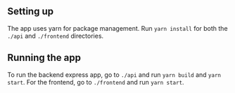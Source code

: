 ## Setting up

The app uses yarn for package management. Run `yarn install` for both the `./api` and `./frontend` directories.

## Running the app

To run the backend express app, go to `./api` and run `yarn build` and `yarn start`. For the frontend, go to `./frontend` and run `yarn start`.